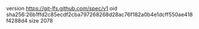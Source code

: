 version https://git-lfs.github.com/spec/v1
oid sha256:26b1ffd2c85ecdf2cba797268268d28ac76f182a0b4e1dcff550ae418f4288d4
size 2078
